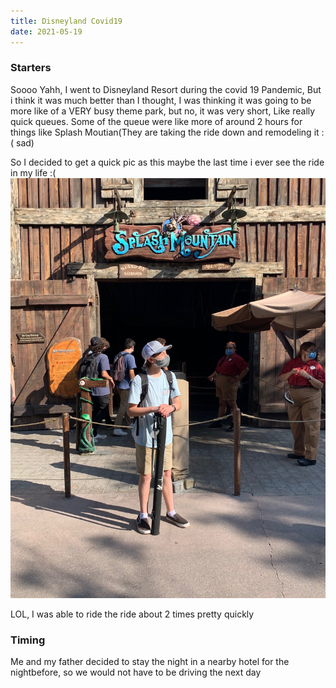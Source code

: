 ```yaml
---
title: Disneyland Covid19
date: 2021-05-19
---
```


### Starters
Soooo Yahh, I went to Disneyland Resort during the covid 19 Pandemic, But i think it was much better than I thought, I was thinking it was going to be more like of a VERY busy theme park, but no, it was very short, Like really quick queues. Some of the queue were like more of around 2 hours for things like Splash Moutian(They are taking the ride down and remodeling it :( sad)

So I decided to get a quick pic as this maybe the last time i ever see the ride in my life :(
![FrontSign](/CDN/disneyland-covid\IMG_8964.JPG)

LOL, I was able to ride the ride about 2 times pretty quickly

### Timing
Me and my father decided to stay the night in a nearby hotel for the nightbefore, so we would not have to be driving the next day